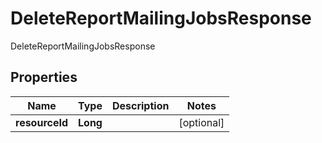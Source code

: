 

# DeleteReportMailingJobsResponse

DeleteReportMailingJobsResponse

## Properties

| Name | Type | Description | Notes |
|------------ | ------------- | ------------- | -------------|
|**resourceId** | **Long** |  |  [optional] |



